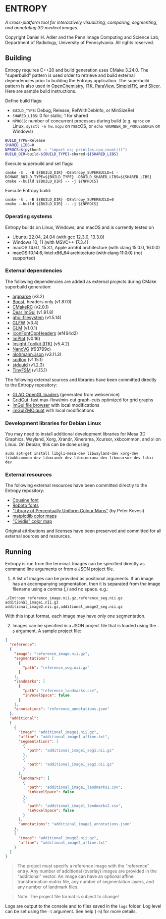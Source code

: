# ENTROPY
*A cross-platform tool for interactively visualizing, comparing, segmenting, and annotating 3D medical images.*

Copyright Daniel H. Adler and the Penn Image Computing and Science Lab, Department of Radiology, University of Pennsylvania. All rights reserved.

## Building
Entropy requires C++20 and build generation uses CMake 3.24.0. The "superbuild" pattern is used order to retrieve and build external dependencies prior to building the Entropy application. The superbuild pattern is also used in [OpenChemistry](https://github.com/OpenChemistry/openchemistry), [ITK](https://github.com/InsightSoftwareConsortium/ITKSphinxExamples/tree/master/Superbuild), [ParaView](https://gitlab.kitware.com/paraview/common-superbuild/), [SimpleITK](https://github.com/SimpleITK/SimpleITK/tree/master/SuperBuild), and [Slicer](https://github.com/Slicer/Slicer). Here are sample build instructions.

Define build flags:
- `BUILD_TYPE`: Debug, Release, RelWithDebInfo, or MinSizeRel
- `SHARED_LIBS`: 0 for static; 1 for shared
- `NPROCS`: number of concurrent processes during build (e.g. `nproc` on Linux, `sysctl -n hw.ncpu` on macOS, or `echo %NUMBER_OF_PROCESSORS%` on Windows)
```bash
BUILD_TYPE=Release
SHARED_LIBS=0
NPROCS=$(python3 -c "import os; print(os.cpu_count())")
BUILD_DIR=build-${BUILD_TYPE}-shared-${SHARED_LIBS}
```

Execute superbuild and set flags:
```
cmake -S . -B ${BUILD_DIR} -DEntropy_SUPERBUILD=1 -DCMAKE_BUILD_TYPE=${BUILD_TYPE} -DBUILD_SHARED_LIBS=${SHARED_LIBS}
cmake --build ${BUILD_DIR} -- -j ${NPROCS}
```

Execute Entropy build:
```
cmake -S . -B ${BUILD_DIR} -DEntropy_SUPERBUILD=0
cmake --build ${BUILD_DIR} -- -j ${NPROCS}
```

### Operating systems
Entropy builds on Linux, Windows, and macOS and is currently tested on
* Ubuntu 22.04, 24.04 (with gcc 12.3.0, 13.3.0)
* Windows 10, 11 (with MSVC++ 17.3.4)
* macOS 14.6.1, 15.3.1, Apple arm64 architecture (with clang 15.0.0, 16.0.0)
* ~~macOS 10.14.6, Intel x86_64 architecture (with clang 11.0.0)~~ (not supported)

### External dependencies
The following dependencies are added as external projects during CMake superbuild generation:
* [argparse](https://github.com/p-ranav/argparse/tree/v3.2) (v3.2)
* [Boost](https://github.com/boostorg/boost/tree/boost-1.87.0), headers only (v1.87.0)
* [CMakeRC](https://github.com/vector-of-bool/cmrc/tree/2.0.1) (v2.0.1)
* [Dear ImGui](https://github.com/ocornut/imgui/tree/v1.91.8) (v1.91.8)
* [ghc::filesystem](https://github.com/gulrak/filesystem/tree/v1.5.14) (v1.5.14)
* [GLFW](https://github.com/glfw/glfw/tree/3.4) (v3.4)
* [GLM](https://github.com/g-truc/glm/tree/1.0.1) (v1.0.1)
* [IconFontCppHeaders](https://github.com/juliettef/IconFontCppHeaders/commit/ef464d2fe5a568d30d7c88138e78d7fac7cfebc5) (ef464d2)
* [ImPlot](https://github.com/epezent/implot/tree/v0.16) (v0.16)
* [Insight Toolkit (ITK)](https://github.com/InsightSoftwareConsortium/ITK/tree/v5.4.2) (v5.4.2)
* [NanoVG](https://github.com/memononen/nanovg/commit/f93799c078fa11ed61c078c65a53914c8782c00b) (f93799c)
* [nlohmann::json](https://github.com/nlohmann/json/tree/v3.11.3) (v3.11.3)
* [spdlog](https://github.com/gabime/spdlog/tree/v1.15.1) (v1.15.1)
* [stduuid](https://github.com/mariusbancila/stduuid/tree/v1.2.3) (v1.2.3)
* [TinyFSM](https://github.com/digint/tinyfsm/tree/v0.3.3) (v1.15.1)

The following external sources and libraries have been committed directly to the Entropy repository:
* [GLAD OpenGL loaders](https://github.com/Dav1dde/glad.git) (generated from webservice)
* [GridCut](https://gridcut.com): fast max-flow/min-cut graph-cuts optimized for grid graphs 
* [ImGui file browser](https://github.com/AirGuanZ/imgui-filebrowser) with local modifications
* [imGuIZMO.quat](https://github.com/AirGuanZ/imgui-filebrowser) with local modifications

### Development libraries for Debian Linux
You may need to install additional development libraries for Mesa 3D Graphics, Wayland, Xorg, Xrandr, Xinerama, Xcursor, xkbcommon, and xi on Linux. On Debian, this can be done using

`sudo apt-get install libgl1-mesa-dev libwayland-dev xorg-dev libxkbcommon-dev libxrandr-dev libxinerama-dev libxcursor-dev libxi-dev`

### External resources
The following external resources have been committed directly to the Entropy repository:

* [Cousine font](https://fonts.google.com/specimen/Cousine)
* [Roboto fonts](https://fonts.google.com/specimen/Roboto)
* ["Library of Perceptually Uniform Colour Maps"](https://colorcet.com) (by Peter Kovesi)
* [matplotlib color maps](https://matplotlib.org/3.1.1/gallery/color/colormap_reference.html)
* ["Cividis" color map](https://www.ncl.ucar.edu/Document/Graphics/color_table_gallery.shtml)

Original attributions and licenses have been preserved and committed for all external sources and resources.

## Running
Entropy is run from the terminal. Images can be specified directly as command line arguments or from a JSON project file.

1. A list of images can be provided as positional arguments. If an image has an accompanying segmentation, then it is separated from the image filename using a comma (,) and no space. e.g.:

`./Entropy reference_image.nii.gz,reference_seg.nii.gz additional_image1.nii.gz additional_image2.nii.gz,additional_image2_seg.nii.gz`

With this input format, each image may have only one segmentation.

2. Images can be specified in a JSON project file that is loaded using the `-p` argument. A sample project file:
```json
{
  "reference":
  {
    "image": "reference_image.nii.gz",
    "segmentations": [
      {
        "path": "reference_seg.nii.gz"
      }
    ],
    "landmarks": [
      {
        "path": "reference_landmarks.csv",
        "inVoxelSpace": false
      }
    ],
    "annotations": "reference_annotations.json"
  },
  "additional":
  [
    {
      "image": "additional_image1.nii.gz",
      "affine": "additional_image1_affine.txt",
      "segmentations": [
        {
          "path": "additional_image1_seg1.nii.gz"
        },
        {
          "path": "additional_image1_seg2.nii.gz"
        }
      ],
      "landmarks": [
        {
          "path": "additional_image1_landmarks1.csv",
          "inVoxelSpace": false
        },
        {
          "path": "additional_image1_landmarks2.csv",
          "inVoxelSpace": false
        }
      ],
      "annotations": "additional_image1_annotations.json"
    },
    {
      "image": "additional_image2.nii.gz",
      "affine": "additional_image2_affine.txt"
    }
  ]
}
```

> The project must specify a reference image with the "reference" entry. Any number of additional (overlay) images are provided in the "additional" vector. An image can have an optional affine transformation matrix file, any number of segmentation layers, and any number of landmark files.

> Note: The project file format is subject to change!

Logs are output to the console and to files saved in the `logs` folder. Log level can be set using the `-l` argument. See help (`-h`) for more details.

